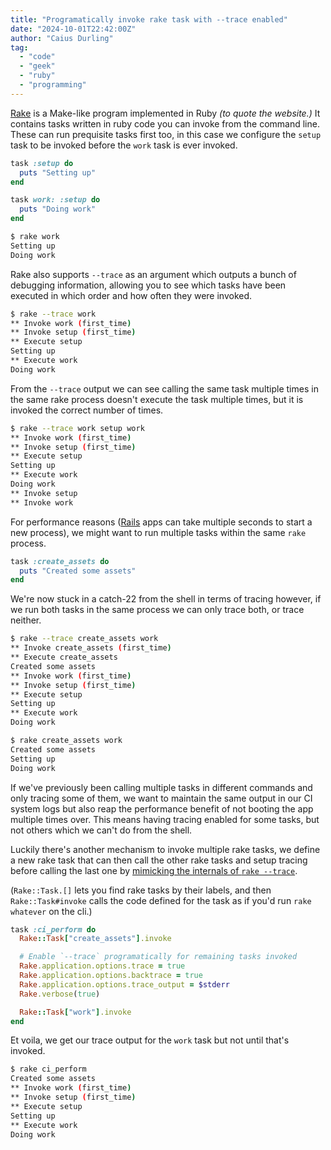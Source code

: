 ```yaml
---
title: "Programatically invoke rake task with --trace enabled"
date: "2024-10-01T22:42:00Z"
author: "Caius Durling"
tag:
  - "code"
  - "geek"
  - "ruby"
  - "programming"
---
```


[Rake][] is a Make-like program implemented in Ruby _(to quote the website.)_ It contains tasks written in ruby code you can invoke from the command line. These can run prequisite tasks first too, in this case we configure the `setup` task to be invoked before the `work` task is ever invoked.

```ruby
task :setup do
  puts "Setting up"
end

task work: :setup do
  puts "Doing work"
end
```

```sh
$ rake work
Setting up
Doing work
```

Rake also supports `--trace` as an argument which outputs a bunch of debugging information, allowing you to see which tasks have been executed in which order and how often they were invoked.


```sh
$ rake --trace work
** Invoke work (first_time)
** Invoke setup (first_time)
** Execute setup
Setting up
** Execute work
Doing work
```

From the `--trace` output we can see calling the same task multiple times in the same rake process doesn't execute the task multiple times, but it is invoked the correct number of times.

```sh
$ rake --trace work setup work
** Invoke work (first_time)
** Invoke setup (first_time)
** Execute setup
Setting up
** Execute work
Doing work
** Invoke setup
** Invoke work
```

For performance reasons ([Rails][RoR] apps can take multiple seconds to start a new process), we might want to run multiple tasks within the same `rake` process.

```ruby
task :create_assets do
  puts "Created some assets"
end
```

We're now stuck in a catch-22 from the shell in terms of tracing however, if we run both tasks in the same process we can only trace both, or trace neither.

```sh
$ rake --trace create_assets work
** Invoke create_assets (first_time)
** Execute create_assets
Created some assets
** Invoke work (first_time)
** Invoke setup (first_time)
** Execute setup
Setting up
** Execute work
Doing work

$ rake create_assets work
Created some assets
Setting up
Doing work
```

If we've previously been calling multiple tasks in different commands and only tracing some of them, we want to maintain the same output in our CI system logs but also reap the performance benefit of not booting the app multiple times over. This means having tracing enabled for some tasks, but not others which we can't do from the shell.

Luckily there's another mechanism to invoke multiple rake tasks, we define a new rake task that can then call the other rake tasks and setup tracing before calling the last one by [mimicking the internals of `rake --trace`][rake--trace].

(`Rake::Task.[]` lets you find rake tasks by their labels, and then `Rake::Task#invoke` calls the code defined for the task as if you'd run `rake whatever` on the cli.)

```ruby
task :ci_perform do
  Rake::Task["create_assets"].invoke

  # Enable `--trace` programatically for remaining tasks invoked
  Rake.application.options.trace = true
  Rake.application.options.backtrace = true
  Rake.application.options.trace_output = $stderr
  Rake.verbose(true)

  Rake::Task["work"].invoke
end
```

Et voila, we get our trace output for the `work` task but not until that's invoked.

```sh
$ rake ci_perform
Created some assets
** Invoke work (first_time)
** Invoke setup (first_time)
** Execute setup
Setting up
** Execute work
Doing work
```

[Rake]: https://ruby.github.io/rake/
[RoR]: https://rubyonrails.org
[rake--trace]: https://github.com/ruby/rake/blob/4538838a4b9d2cbfa1e231716a2183e65241b52e/lib/rake/application.rb#L613-L622
